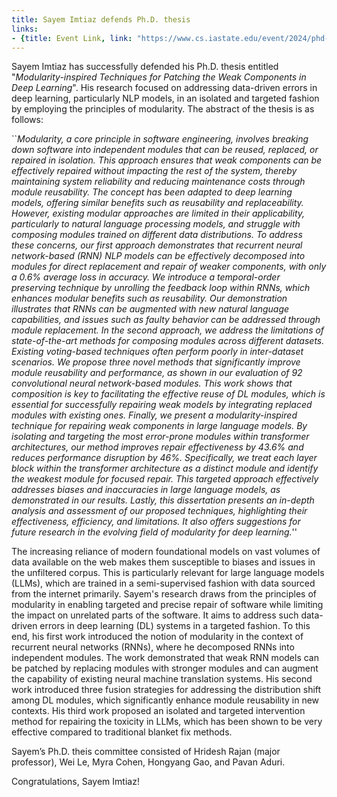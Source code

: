 ```yaml
---
title: Sayem Imtiaz defends Ph.D. thesis
links:
- {title: Event Link, link: "https://www.cs.iastate.edu/event/2024/phd-final-oral-exam-sayem-mohammad-imtiaz" }
---
```




Sayem Imtiaz has successfully defended his Ph.D. thesis entitled
"*Modularity-inspired Techniques for Patching the Weak Components in Deep Learning*".
His research focused on addressing data-driven errors in deep learning, particularly NLP models, in an isolated and targeted fashion by employing the principles of modularity.
The abstract of the thesis is as follows:

``*Modularity, a core principle in software engineering, involves breaking down software into independent modules that can be reused, replaced, or repaired in isolation. This approach ensures that weak components can be effectively repaired without impacting the rest of the system, thereby maintaining system reliability and reducing maintenance costs through module reusability. The concept has been adapted to deep learning models, offering similar benefits such as reusability and replaceability. However, existing modular approaches are limited in their applicability, particularly to natural language processing models, and struggle with composing modules trained on different data distributions. To address these concerns, our first approach demonstrates that recurrent neural network-based (RNN) NLP models can be effectively decomposed into modules for direct replacement and repair of weaker components, with only a 0.6% average loss in accuracy. We introduce a temporal-order preserving technique by unrolling the feedback loop within RNNs, which enhances modular benefits such as reusability. Our demonstration illustrates that RNNs can be augmented with new natural language capabilities, and issues such as faulty behavior can be addressed through module replacement. In the second approach, we address the limitations of state-of-the-art methods for composing modules across different datasets. Existing voting-based techniques often perform poorly in inter-dataset scenarios. We propose three novel methods that significantly improve module reusability and performance, as shown in our evaluation of 92 convolutional neural network-based modules. This work shows that composition is key to facilitating the effective reuse of DL modules, which is essential for successfully repairing weak models by integrating replaced modules with existing ones. Finally, we present a modularity-inspired technique for repairing weak components in large language models. By isolating and targeting the most error-prone modules within transformer architectures, our method improves repair effectiveness by 43.6% and reduces performance disruption by 46%. Specifically, we treat each layer block within the transformer architecture as a distinct module and identify the weakest module for focused repair. This targeted approach effectively addresses biases and inaccuracies in large language models, as demonstrated in our results. Lastly, this dissertation presents an in-depth analysis and assessment of our proposed techniques, highlighting their effectiveness, efficiency, and limitations. It also offers suggestions for future research in the evolving field of modularity for deep learning.*''

The increasing reliance of modern foundational models on vast volumes of data available on the web makes them susceptible to biases and issues in the unfiltered corpus. This is particularly relevant for large language models (LLMs), which are trained in a semi-supervised fashion with data sourced from the internet primarily. Sayem's research draws from the principles of modularity in enabling targeted and precise repair of software while limiting the impact on unrelated parts of the software. It aims to address such data-driven errors in deep learning (DL) systems in a targeted fashion. To this end, his first work introduced the notion of modularity in the context of recurrent neural networks (RNNs), where he decomposed RNNs into independent modules. The work demonstrated that weak RNN models can be patched by replacing modules with stronger modules and can augment the capability of existing neural machine translation systems. His second work introduced three fusion strategies for addressing the distribution shift among DL modules, which significantly enhance module reusability in new contexts. His third work proposed an isolated and targeted intervention method for repairing the toxicity in LLMs, which has been shown to be very effective compared to traditional blanket fix methods.

Sayem’s Ph.D. theis committee consisted of Hridesh Rajan (major professor), Wei Le, Myra Cohen, Hongyang Gao, and Pavan Aduri.

Congratulations, Sayem Imtiaz!
